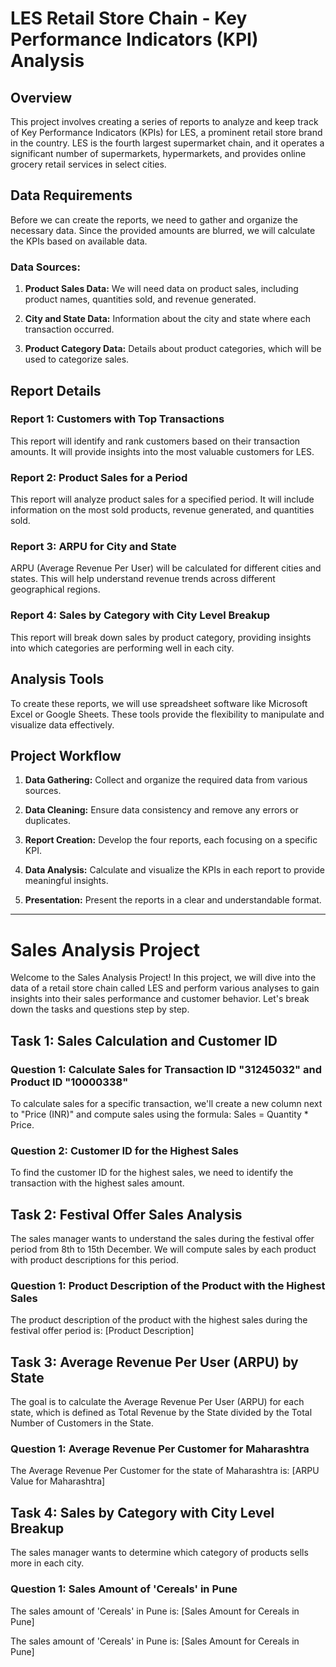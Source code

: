 # LES Retail Store Chain - Key Performance Indicators (KPI) Analysis

## Overview

This project involves creating a series of reports to analyze and keep track of Key Performance Indicators (KPIs) for LES, a prominent retail store brand in the country. LES is the fourth largest supermarket chain, and it operates a significant number of supermarkets, hypermarkets, and provides online grocery retail services in select cities.

## Data Requirements

Before we can create the reports, we need to gather and organize the necessary data. Since the provided amounts are blurred, we will calculate the KPIs based on available data.

### Data Sources:

1. **Product Sales Data:** We will need data on product sales, including product names, quantities sold, and revenue generated.

2. **City and State Data:** Information about the city and state where each transaction occurred.

3. **Product Category Data:** Details about product categories, which will be used to categorize sales.

## Report Details

### Report 1: Customers with Top Transactions

This report will identify and rank customers based on their transaction amounts. It will provide insights into the most valuable customers for LES.

### Report 2: Product Sales for a Period

This report will analyze product sales for a specified period. It will include information on the most sold products, revenue generated, and quantities sold.

### Report 3: ARPU for City and State

ARPU (Average Revenue Per User) will be calculated for different cities and states. This will help understand revenue trends across different geographical regions.

### Report 4: Sales by Category with City Level Breakup

This report will break down sales by product category, providing insights into which categories are performing well in each city.

## Analysis Tools

To create these reports, we will use spreadsheet software like Microsoft Excel or Google Sheets. These tools provide the flexibility to manipulate and visualize data effectively.

## Project Workflow

1. **Data Gathering:** Collect and organize the required data from various sources.

2. **Data Cleaning:** Ensure data consistency and remove any errors or duplicates.

3. **Report Creation:** Develop the four reports, each focusing on a specific KPI.

4. **Data Analysis:** Calculate and visualize the KPIs in each report to provide meaningful insights.

5. **Presentation:** Present the reports in a clear and understandable format.

---------------------------------------------------------------------------------------------------------------------------------------

# Sales Analysis Project

Welcome to the Sales Analysis Project! In this project, we will dive into the data of a retail store chain called LES and perform various analyses to gain insights into their sales performance and customer behavior. Let's break down the tasks and questions step by step.

## Task 1: Sales Calculation and Customer ID

### Question 1: Calculate Sales for Transaction ID "31245032" and Product ID "10000338"

To calculate sales for a specific transaction, we'll create a new column next to "Price (INR)" and compute sales using the formula: Sales = Quantity * Price.

### Question 2: Customer ID for the Highest Sales

To find the customer ID for the highest sales, we need to identify the transaction with the highest sales amount.

## Task 2: Festival Offer Sales Analysis

The sales manager wants to understand the sales during the festival offer period from 8th to 15th December. We will compute sales by each product with product descriptions for this period.

### Question 1: Product Description of the Product with the Highest Sales

The product description of the product with the highest sales during the festival offer period is: [Product Description]

## Task 3: Average Revenue Per User (ARPU) by State

The goal is to calculate the Average Revenue Per User (ARPU) for each state, which is defined as Total Revenue by the State divided by the Total Number of Customers in the State.

### Question 1: Average Revenue Per Customer for Maharashtra

The Average Revenue Per Customer for the state of Maharashtra is: [ARPU Value for Maharashtra]

## Task 4: Sales by Category with City Level Breakup

The sales manager wants to determine which category of products sells more in each city.

### Question 1: Sales Amount of 'Cereals' in Pune

The sales amount of 'Cereals' in Pune is: [Sales Amount for Cereals in Pune]

The sales amount of 'Cereals' in Pune is: [Sales Amount for Cereals in Pune]
